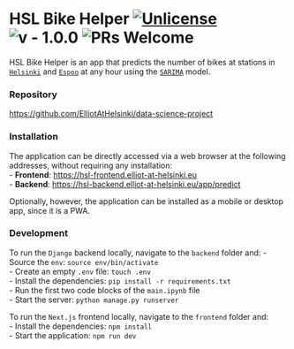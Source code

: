 # HSL Bike Helper [![Unlicense](https://img.shields.io/badge/License-Unlicense-2ea44f)](https://github.com/ElliotAtHelsinki/data-science-project/blob/main/LICENSE.md) ![v - 1.0.0](https://img.shields.io/badge/v-1.0.0-blue) ![PRs Welcome](https://img.shields.io/badge/PRs-welcome-green.svg)

HSL Bike Helper is an app that predicts the number of bikes at stations in [`Helsinki`](https://hel.fi/) and [`Espoo`](https://espoo.fi/) at any hour using the [`SARIMA`](https://en.wikipedia.org/wiki/Autoregressive_integrated_moving_average) model.

### Repository
https://github.com/ElliotAtHelsinki/data-science-project  

### Installation
The application can be directly accessed via a web browser at the following addresses, without requiring any installation:  
\- **Frontend**: https://hsl-frontend.elliot-at-helsinki.eu   
\- **Backend**: https://hsl-backend.elliot-at-helsinki.eu/app/predict

Optionally, however, the application can be installed as a mobile or desktop app, since it is a PWA.

### Development
To run the `Django` backend locally, navigate to the `backend` folder and:
\- Source the `env`: `source env/bin/activate`  
\- Create an empty `.env` file: `touch .env`  
\- Install the dependencies: `pip install -r requirements.txt`  
\- Run the first two code blocks of the `main.ipynb` file  
\- Start the server: `python manage.py runserver`  

To run the `Next.js` frontend locally, navigate to the `frontend` folder and:  
\- Install the dependencies: `npm install`   
\- Start the application: `npm run dev`  
